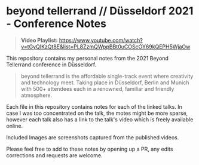 # beyond tellerrand // Düsseldorf 2021 - Conference Notes

> **Video Playlist:** https://www.youtube.com/watch?v=tGyQIKzQt8E&list=PL8ZzmQWppBBt0uCOScOY69kQEPH5WjaOw 

This repository contains my personal notes from the 2021 Beyond Tellerrand
conference in Düsseldorf.

> beyond tellerrand is the affordable single-track event where creativity and
> technology meet. Taking place in Düsseldorf, Berlin and Munich with 500+
> attendees each in a renowned, familiar and friendly atmosphere.

Each file in this repository contains notes for each of the linked talks. In
case I was too concentrated on the talk, the motes might be more sparse, however
each talk also has a link to the talk's video which is freely available online.

Included Images are screenshots captured from the published videos.

Please feel free to add to these notes by opening up a PR, any edits corrections
and requests are welcome.
